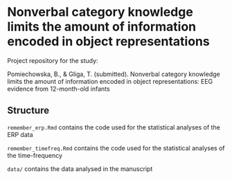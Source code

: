 # Nonverbal category knowledge limits the amount of information encoded in object representations
Project repository for the study:

Pomiechowska, B., & Gliga, T. (submitted). Nonverbal category knowledge limits the amount of information encoded in object representations: EEG evidence from 12-month-old infants


## Structure

<code>remember_erp.Rmd</code> contains the code used for the statistical analyses of the ERP data

<code>remember_timefreq.Rmd</code> contains the code used for the statistical analyses of the time-frequency

<code>data/</code> contains the data analysed in the manuscript

